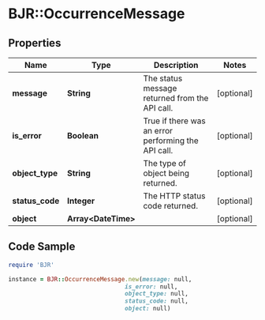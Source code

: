 # BJR::OccurrenceMessage

## Properties

Name | Type | Description | Notes
------------ | ------------- | ------------- | -------------
**message** | **String** | The status message returned from the API call. | [optional] 
**is_error** | **Boolean** | True if there was an error performing the API call. | [optional] 
**object_type** | **String** | The type of object being returned. | [optional] 
**status_code** | **Integer** | The HTTP status code returned. | [optional] 
**object** | **Array&lt;DateTime&gt;** |  | [optional] 

## Code Sample

```ruby
require 'BJR'

instance = BJR::OccurrenceMessage.new(message: null,
                                 is_error: null,
                                 object_type: null,
                                 status_code: null,
                                 object: null)
```


